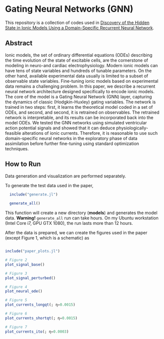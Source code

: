 # Gating Neural Networks (GNN)

This repository is a collection of codes used in [Discovery of the Hidden State in Ionic Models Using a Domain-Specific
Recurrent Neural Network](https://arxiv.org/abs/2011.07388). 

## Abstract

Ionic models, the set of ordinary differential equations (ODEs) describing the time evolution of the state of excitable cells, 
are the cornerstone of modeling in neuro-and cardiac electrophysiology. Modern ionic models can have tens of state variables 
and hundreds of tunable parameters. On the other hand, available experimental data usually is limited to a subset of observable 
state variables. Fine-tuning ionic models based on experimental data remains a challenging problem. In this paper, we describe a 
recurrent neural network architecture designed specifically to encode ionic models. The core of the model is a Gating Neural 
Network (GNN) layer, capturing the dynamics of classic (Hodgkin-Huxley) gating variables. The network is trained in two steps: 
first, it learns the theoretical model coded in a set of ODEs, and second, and second, it is retrained on observables. The 
retrained network is interpretable, and its results can be incorporated back into the model ODEs. We tested the GNN networks 
using simulated ventricular action potential signals and showed that it can deduce physiologically-feasible alterations of 
ionic currents. Therefore, it is reasonable to use such domain-specific neural networks in the exploratory phase of data 
assimilation before further fine-tuning using standard optimization techniques.

## How to Run

Data generation and visualization are performed separately. 

To generate the test data used in the paper, 

```julia
  include("generate.jl")
  
  generate_all()
```
This function will create a new directory (**models**) and generates the model data. **Warning!** ```generate_all``` run can take hours. 
On my Ubuntu workstation (Intel Core i7, GPU GTX 1080), the run lasts more than 12 hours. 

After the data is prepared, we can create the figures used in the paper (except Figure 1, which is a schematic) as 

```julia

include("paper_plots.jl")

# Figure 2
plot_signal_base()

# Figure 3
plot_signal_perturbed()

# Figure 4
plot_neural_ode()

# Figure 5
plot_currents_longqt(; η=0.0015)

# Figure 6
plot_currents_shortqt(; η=0.0015)

# Figure 7
plot_currents_ito(; η=0.0003)

```
